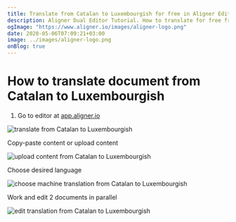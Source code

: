 ```yaml
---
title: Translate from Catalan to Luxembourgish for free in Aligner Editor
description: Aligner Dual Editor Tutorial. How to translate for free from Catalan to Luxembourgish. Aligner is multilingual document management platform. 
ogImage: "https://www.aligner.io/images/aligner-logo.png"
date: 2020-05-06T07:09:21+03:00
image: ../images/aligner-logo.png
onBlog: true
---
```


# How to translate document from Catalan to Luxembourgish

1. Go to editor at [app.aligner.io](https://app.aligner.io "Aligner App web page")

![translate from Catalan to Luxembourgish](../aligner-blank-editor.png "translate from Catalan to Luxembourgish")

Copy-paste content or upload content

![upload content from Catalan to Luxembourgish](../aligner-uploaded-document.png "upload content from Catalan to Luxembourgish")

Choose desired language

![choose machine translation from Catalan to Luxembourgish](../aligner-language-dropdown.png "choose machine translation from Catalan to Luxembourgish")

Work and edit 2 documents in parallel

![edit translation from Catalan to Luxembourgish](../aligner-double-sitded-editor.png "edit translation from Catalan to Luxembourgish")

